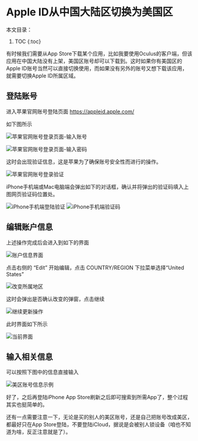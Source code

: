 # Apple ID从中国大陆区切换为美国区

本文目录：

1. TOC
{:toc}

有时候我们需要从App Store下载某个应用，比如我要使用Oculus的客户端，但该应用在中国大陆没有上架，美国区账号却可以下载到。这时如果你有美国区的Apple ID账号当然可以直接切换使用，而如果没有另外的账号又想下载该应用，就需要切换Apple ID所属区域。

## 登陆账号

进入苹果官网账号登陆页面 https://appleid.apple.com/

如下图所示

![](../images/20210116-appleid_01.png "苹果官网账号登录页面-输入账号")

![](../images/20210116-appleid_02.png "苹果官网账号登录页面-输入密码")

这时会出现验证信息，这是苹果为了确保账号安全性而进行的操作。

![](../images/20210116-appleid_03.png "苹果官网账号登录验证")

iPhone手机端或Mac电脑端会弹出如下的对话框，确认并将弹出的验证码填入上图网页验证码位置处。

![](../images/20210116-appleid_04.jpg "iPhone手机端登陆验证")
![](../images/20210116-appleid_05.jpg "iPhone手机端验证码")

## 编辑账户信息

上述操作完成后会进入到如下的界面

![](../images/20210116-appleid_06.png "账户信息界面")

点击右侧的 “Edit” 开始编辑，点击 COUNTRY/REGION 下拉菜单选择“United States”

![](../images/20210116-appleid_07.png "改变所属地区")

这时会弹出是否确认改变的弹窗，点击继续

![](../images/20210116-appleid_08.png "继续更新操作")

此时界面如下所示

![](../images/20210116-appleid_09.png "当前界面")

## 输入相关信息

可以按照下图中的信息直接输入

![](../images/20210116-appleid_10.png "美区账号信息示例")

好了，之后再登陆iPhone App Store刷新之后即可搜索到所需App了，整个过程其实也挺简单的。

还有一点需要注意一下，无论是买的别人的美区账号，还是自己把账号改成美区，都最好只在App Store登陆，不要登陆iCloud，据说是会被别人锁设备（咱也不知道为啥，反正注意就是了）。

